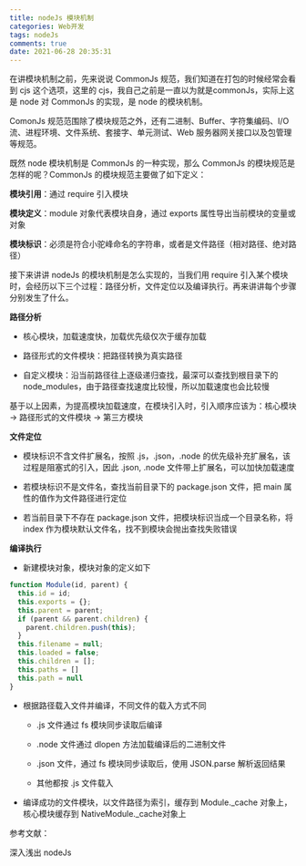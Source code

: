 ```yaml
---
title: nodeJs 模块机制
categories: Web开发
tags: nodeJs
comments: true
date: 2021-06-28 20:35:31
---
```

在讲模块机制之前，先来说说 CommonJs 规范，我们知道在打包的时候经常会看到 cjs 这个选项，这里的 cjs，我自己之前是一直以为就是commonJs，实际上这是 node 对 CommonJs 的实现，是 node 的模块机制。

ComonJs 规范范围除了模块规范之外，还有二进制、Buffer、字符集编码、I/O 流、进程环境、文件系统、套接字、单元测试、Web 服务器网关接口以及包管理等规范。

既然 node 模块机制是 CommonJs 的一种实现，那么 CommonJs 的模块规范是怎样的呢？CommonJs 的模块规范主要做了如下定义：

**模块引用**：通过 require 引入模块

**模块定义**：module 对象代表模块自身，通过 exports 属性导出当前模块的变量或对象

**模块标识**：必须是符合小驼峰命名的字符串，或者是文件路径（相对路径、绝对路径）

接下来讲讲 nodeJs 的模块机制是怎么实现的，当我们用 require 引入某个模块时，会经历以下三个过程：路径分析，文件定位以及编译执行。再来讲讲每个步骤分别发生了什么。

**路径分析**

- 核心模块，加载速度快，加载优先级仅次于缓存加载
  
- 路径形式的文件模块：把路径转换为真实路径

- 自定义模块：沿当前路径往上逐级递归查找，最深可以查找到根目录下的 node_modules，由于路径查找速度比较慢，所以加载速度也会比较慢

基于以上因素，为提高模块加载速度，在模块引入时，引入顺序应该为：核心模块 -> 路径形式的文件模块 -> 第三方模块

**文件定位**

- 模块标识不含文件扩展名，按照 .js，.json，.node 的优先级补充扩展名，该过程是阻塞式的引入，因此 .json, .node 文件带上扩展名，可以加快加载速度

- 若模块标识不是文件名，查找当前目录下的 package.json 文件，把 main 属性的值作为文件路径进行定位
  
- 若当前目录下不存在 package.json 文件，把模块标识当成一个目录名称，将 index 作为模块默认文件名，找不到模块会抛出查找失败错误    

**编译执行**

- 新建模块对象，模块对象的定义如下           

```js
function Module(id, parent) { 
  this.id = id;
  this.exports = {}; 
  this.parent = parent;
  if (parent && parent.children) {
    parent.children.push(this);
  }
  this.filename = null; 
  this.loaded = false; 
  this.children = [];
  this.paths = []
  this.path = null
}
```

- 根据路径载入文件并编译，不同文件的载入方式不同
  
  - .js 文件通过 fs 模块同步读取后编译
  
  - .node 文件通过 dlopen 方法加载编译后的二进制文件

  - .json 文件，通过 fs 模块同步读取后，使用 JSON.parse 解析返回结果

  - 其他都按 .js 文件载入

- 编译成功的文件模块，以文件路径为索引，缓存到 Module._cache 对象上，核心模块缓存到 NativeModule._cache对象上

参考文献：

深入浅出 nodeJs